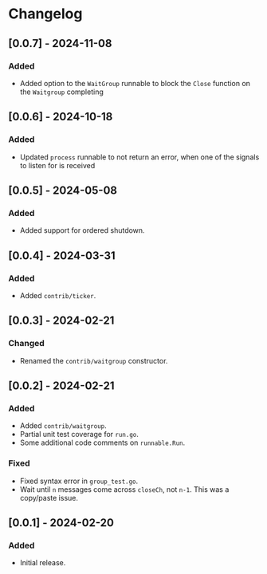 # Changelog

## [0.0.7] - 2024-11-08

### Added

- Added option to the `WaitGroup` runnable to block the `Close` function on the `Waitgroup` completing

## [0.0.6] - 2024-10-18

### Added

- Updated `process` runnable to not return an error, when one of the signals to listen for is received

## [0.0.5] - 2024-05-08

### Added

- Added support for ordered shutdown.

## [0.0.4] - 2024-03-31

### Added

- Added `contrib/ticker`.

## [0.0.3] - 2024-02-21

### Changed

- Renamed the `contrib/waitgroup` constructor.

## [0.0.2] - 2024-02-21

### Added

- Added `contrib/waitgroup`.
- Partial unit test coverage for `run.go`.
- Some additional code comments on `runnable.Run`.

### Fixed

- Fixed syntax error in `group_test.go`.
- Wait until `n` messages come across `closeCh`, not `n-1`. This was a copy/paste issue.

## [0.0.1] - 2024-02-20

### Added

- Initial release.
